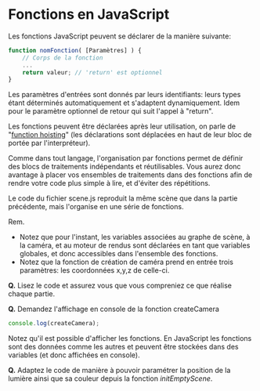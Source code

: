 # Fonctions en JavaScript

Les fonctions JavaScript peuvent se déclarer de la manière suivante:
```JavaScript
function nomFonction( [Paramètres] ) {
    // Corps de la fonction
    ...
    return valeur; // 'return' est optionnel
}
```

Les paramètres d'entrées sont donnés par leurs identifiants: leurs types étant déterminés automatiquement et s'adaptent dynamiquement. Idem pour le paramètre optionnel de retour qui suit l'appel à "return".

Les fonctions peuvent être déclarées après leur utilisation, on parle de "[function hoisting](https://www.w3schools.com/js/js_function_definition.asp)" (les déclarations sont déplacées en haut de leur bloc de portée par l'interpréteur).

Comme dans tout langage, l'organisation par fonctions permet de définir des blocs de traitements indépendants et réutilisables. Vous aurez donc avantage à placer vos ensembles de traitements dans des fonctions afin de rendre votre code plus simple à lire, et d'éviter des répétitions.

Le code du fichier scene.js reproduit la même scène que dans la partie précédente, mais l'organise en une série de fonctions.

Rem.
* Notez que pour l'instant, les variables associées au graphe de scène, à la caméra, et au moteur de rendus sont déclarées en tant que variables globales, et donc accessibles dans l'ensemble des fonctions.
* Notez que la fonction de création de caméra prend en entrée trois paramètres: les coordonnées x,y,z de celle-ci.

__Q.__ Lisez le code et assurez vous que vous compreniez ce que réalise chaque partie.

__Q.__ Demandez l'affichage en console de la fonction createCamera
```JavaScript
console.log(createCamera);
```
Notez qu'il est possible d'afficher les fonctions. En JavaScript les fonctions sont des données comme les autres et peuvent être stockées dans des variables (et donc affichées en console).

__Q.__ Adaptez le code de manière à pouvoir paramétrer la position de la lumière ainsi que sa couleur depuis la fonction _initEmptyScene_.
